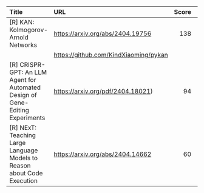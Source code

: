 | Title                                                                         | URL                                   |   Score | Date                |
|:------------------------------------------------------------------------------|:--------------------------------------|--------:|:--------------------|
| [R] KAN: Kolmogorov-Arnold Networks                                           | https://arxiv.org/abs/2404.19756      |     138 | 2024-05-01 17:03:23 |
|                                                                               | https://github.com/KindXiaoming/pykan |         |                     |
| [R] CRISPR-GPT: An LLM Agent for Automated Design of Gene-Editing Experiments | https://arxiv.org/pdf/2404.18021)     |      94 | 2024-04-30 17:21:42 |
| [R] NExT: Teaching Large Language Models to Reason about Code Execution       | https://arxiv.org/abs/2404.14662      |      60 | 2024-04-30 07:53:14 |